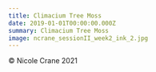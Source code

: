 ```yaml
---
title: Climacium Tree Moss
date: 2019-01-01T00:00:00.000Z
summary: Climacium Tree Moss
image: ncrane_sessionII_week2_ink_2.jpg
---
```


© Nicole Crane 2021

